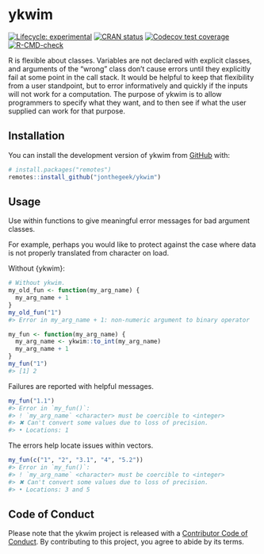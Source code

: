 
<!-- README.md is generated from README.Rmd. Please edit that file -->

# ykwim

<!-- badges: start -->

[![Lifecycle:
experimental](https://img.shields.io/badge/lifecycle-experimental-orange.svg)](https://lifecycle.r-lib.org/articles/stages.html#experimental)
[![CRAN
status](https://www.r-pkg.org/badges/version/ykwim)](https://CRAN.R-project.org/package=ykwim)
[![Codecov test
coverage](https://codecov.io/gh/jonthegeek/ykwim/branch/main/graph/badge.svg)](https://app.codecov.io/gh/jonthegeek/ykwim?branch=main)
[![R-CMD-check](https://github.com/jonthegeek/ykwim/actions/workflows/R-CMD-check.yaml/badge.svg)](https://github.com/jonthegeek/ykwim/actions/workflows/R-CMD-check.yaml)
<!-- badges: end -->

R is flexible about classes. Variables are not declared with explicit
classes, and arguments of the “wrong” class don’t cause errors until
they explicitly fail at some point in the call stack. It would be
helpful to keep that flexibility from a user standpoint, but to error
informatively and quickly if the inputs will not work for a computation.
The purpose of ykwim is to allow programmers to specify what they want,
and to then see if what the user supplied can work for that purpose.

## Installation

You can install the development version of ykwim from
[GitHub](https://github.com/) with:

``` r
# install.packages("remotes")
remotes::install_github("jonthegeek/ykwim")
```

## Usage

Use within functions to give meaningful error messages for bad argument
classes.

For example, perhaps you would like to protect against the case where
data is not properly translated from character on load.

Without {ykwim}:

``` r
# Without ykwim.
my_old_fun <- function(my_arg_name) {
  my_arg_name + 1
}
my_old_fun("1")
#> Error in my_arg_name + 1: non-numeric argument to binary operator
```

``` r
my_fun <- function(my_arg_name) {
  my_arg_name <- ykwim::to_int(my_arg_name)
  my_arg_name + 1
}
my_fun("1")
#> [1] 2
```

Failures are reported with helpful messages.

``` r
my_fun("1.1")
#> Error in `my_fun()`:
#> ! `my_arg_name` <character> must be coercible to <integer>
#> ✖ Can't convert some values due to loss of precision.
#> • Locations: 1
```

The errors help locate issues within vectors.

``` r
my_fun(c("1", "2", "3.1", "4", "5.2"))
#> Error in `my_fun()`:
#> ! `my_arg_name` <character> must be coercible to <integer>
#> ✖ Can't convert some values due to loss of precision.
#> • Locations: 3 and 5
```

## Code of Conduct

Please note that the ykwim project is released with a [Contributor Code
of Conduct](https://jonthegeek.github.io/ykwim/CODE_OF_CONDUCT.html). By
contributing to this project, you agree to abide by its terms.

